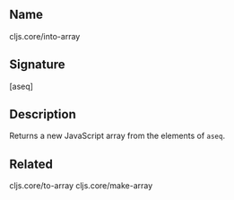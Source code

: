 ## Name
cljs.core/into-array

## Signature
[aseq]

## Description

Returns a new JavaScript array from the elements of `aseq`.

## Related
cljs.core/to-array
cljs.core/make-array
